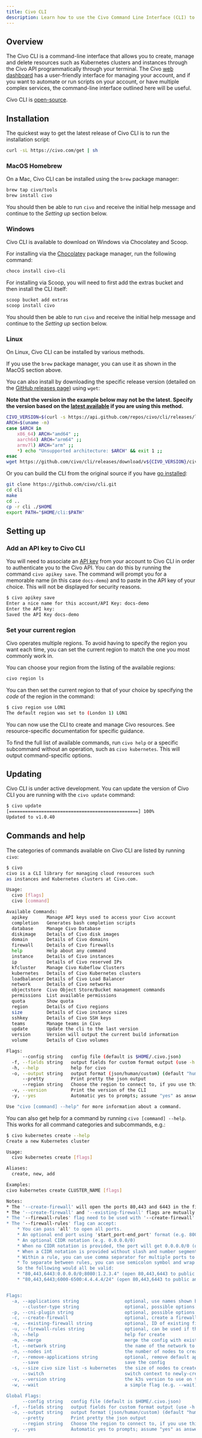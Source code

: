 ```yaml
---
title: Civo CLI
description: Learn how to use the Civo Command Line Interface (CLI) to manage your Civo resources. Find out how to access features and tools from the command line. 
---
```


<head>
  <title>Using the Civo Command Line Interface (CLI) | Civo Documentation</title>
</head>

## Overview

The Civo CLI is a command-line interface that allows you to create, manage and delete resources such as Kubernetes clusters and instances through the Civo API programmatically through your terminal. The Civo [web dashboard](https://dashboard.civo.com) has a user-friendly interface for managing your account, and if you want to automate or run scripts on your account, or have multiple complex services, the command-line interface outlined here will be useful.

Civo CLI is [open-source](https://github.com/civo/cli).

## Installation

The quickest way to get the latest release of Civo CLI is to run the installation script:

```bash
curl -sL https://civo.com/get | sh
```

### MacOS Homebrew

On a Mac, Civo CLI can be installed using the `brew` package manager:

```bash
brew tap civo/tools
brew install civo
```

You should then be able to run `civo` and receive the initial help message and continue to the *Setting up* section below.

### Windows

Civo CLI is available to download on Windows via Chocolatey and Scoop.

For installing via the [Chocolatey](https://chocolatey.org/install) package manager, run the following command:

```powershell
choco install civo-cli
```

For installing via Scoop, you will need to first add the extras bucket and then install the CLI itself:

```powershell
scoop bucket add extras
scoop install civo
```

You should then be able to run `civo` and receive the initial help message and continue to the *Setting up* section below.

### Linux

On Linux, Civo CLI can be installed by various methods.

If you use the `brew` package manager, you can use it as shown in the MacOS section above.

You can also install by downloading the specific release version (detailed on the [GitHub releases page](https://github.com/civo/cli/releases)) using `wget`:

**Note that the version in the example below may not be the latest. Specify the version based on the [latest available](https://github.com/civo/cli/releases) if you are using this method.**

```bash
CIVO_VERSION=$(curl -s https://api.github.com/repos/civo/cli/releases/latest | grep '"tag_name":' | sed -E 's/.*"([^"]+)".*/\1/' | cut -c2-)
ARCH=$(uname -m)
case $ARCH in
    x86_64) ARCH="amd64" ;;
    aarch64) ARCH="arm64" ;;
    armv7l) ARCH="arm" ;;
    *) echo "Unsupported architecture: $ARCH" && exit 1 ;;
esac
wget https://github.com/civo/cli/releases/download/v${CIVO_VERSION}/civo-${CIVO_VERSION}-linux-${ARCH}.tar.gz
```

Or you can build the CLI from the original source if you have [go installed](https://go.dev/doc/install):

```bash
git clone https://github.com/civo/cli.git
cd cli
make
cd ..
cp -r cli ./$HOME
export PATH="$HOME/cli:$PATH"
```

## Setting up

### Add an API key to Civo CLI

You will need to associate an [API key](../account/api-keys.md) from your account to Civo CLI in order to authenticate you to the Civo API. You can do this by running the command `civo apikey save`. The command will prompt you for a memorable name (in this case `docs-demo`) and to paste in the API key of your choice. This will not be displayed for security reasons.

```bash
$ civo apikey save
Enter a nice name for this account/API Key: docs-demo
Enter the API key:
Saved the API Key docs-demo
```

### Set your current region

Civo operates multiple regions. To avoid having to specify the region you want each time, you can set the current region to match the one you most commonly work in.

You can choose your region from the listing of the available regions:

```bash
civo region ls
```

You can then set the current region to that of your choice by specifying the *code* of the region in the command:

```bash
$ civo region use LON1
The default region was set to (London 1) LON1
```

You can now use the CLI to create and manage Civo resources. See resource-specific documentation for specific guidance.

To find the full list of available commands, run `civo help` or a specific subcommand without an operation, such as `civo kubernetes`. This will output command-specific options.

## Updating

Civo CLI is under active development. You can update the version of Civo CLI you are running with the `civo update` command:

```bash
$ civo update
[================================================] 100%
Updated to v1.0.40
```

## Commands and help

The categories of commands available on Civo CLI are listed by running `civo`:

```bash
$ civo
civo is a CLI library for managing cloud resources such
as instances and Kubernetes clusters at Civo.com.

Usage:
  civo [flags]
  civo [command]

Available Commands:
  apikey       Manage API keys used to access your Civo account
  completion   Generates bash completion scripts
  database     Manage Civo Database
  diskimage    Details of Civo disk images
  domain       Details of Civo domains
  firewall     Details of Civo firewalls
  help         Help about any command
  instance     Details of Civo instances
  ip           Details of Civo reserved IPs
  kfcluster    Manage Civo Kubeflow Clusters
  kubernetes   Details of Civo Kubernetes clusters
  loadbalancer Details of Civo Load Balancer
  network      Details of Civo networks
  objectstore  Civo Object Store/Bucket management commands
  permissions  List available permissions
  quota        Show quota
  region       Details of Civo regions
  size         Details of Civo instance sizes
  sshkey       Details of Civo SSH keys
  teams        Manage teams in Civo
  update       Update the cli to the last version
  version      Version will output the current build information
  volume       Details of Civo volumes

Flags:
      --config string   config file (default is $HOME/.civo.json)
  -f, --fields string   output fields for custom format output (use -h to determine fields)
  -h, --help            help for civo
  -o, --output string   output format (json/human/custom) (default "human")
      --pretty          Print pretty the json output
      --region string   Choose the region to connect to, if you use this option it will use it over the default region
  -v, --version         Print the version of the CLI
  -y, --yes             Automatic yes to prompts; assume "yes" as answer to all prompts and run non-interactively

Use "civo [command] --help" for more information about a command.
```

You can also get help for a command by running `civo [command] --help`. This works for all command categories and subcommands, e.g.:

```bash
$ civo kubernetes create --help
Create a new Kubernetes cluster

Usage:
  civo kubernetes create [flags]

Aliases:
  create, new, add

Examples:
civo kubernetes create CLUSTER_NAME [flags]

Notes:
* The '--create-firewall' will open the ports 80,443 and 6443 in the firewall if '--firewall-rules' is not used.
* The '--create-firewall' and '--existing-firewall' flags are mutually exclusive. You can't use them together.
* The '--firewall-rules' flag need to be used with '--create-firewall'.
* The '--firewall-rules' flag can accept:
    * You can pass 'all' to open all ports.
    * An optional end port using 'start_port-end_port' format (e.g. 8000-8100)
    * An optional CIDR notation (e.g. 0.0.0.0/0)
    * When no CIDR notation is provided, the port will get 0.0.0.0/0 (open to public) as default CIDR notation
    * When a CIDR notation is provided without slash and number segment, it will default to /32
    * Within a rule, you can use comma separator for multiple ports to have same CIDR notation
    * To separate between rules, you can use semicolon symbol and wrap everything in double quotes (see below)
    So the following would all be valid:
    * "80,443,6443:0.0.0.0/0;8080:1.2.3.4" (open 80,443,6443 to public and 8080 just for 1.2.3.4/32)
    * "80,443,6443;6000-6500:4.4.4.4/24" (open 80,443,6443 to public and 6000 to 6500 just for 4.4.4.4/24)


Flags:
  -a, --applications string                 optional, use names shown by running 'civo kubernetes applications ls'
      --cluster-type string                 optional, possible options: k3s,talos. (default "k3s")
  -p, --cni-plugin string                   optional, possible options: flannel,cilium. (default "flannel")
  -c, --create-firewall                     optional, create a firewall for the cluster with all open ports
  -e, --existing-firewall string            optional, ID of existing firewall to use
  -u, --firewall-rules string               optional, can be used if the --create-firewall flag is set, semicolon-separated list of ports to open (default "default")
  -h, --help                                help for create
  -m, --merge                               merge the config with existing kubeconfig if it already exists.
  -t, --network string                      the name of the network to use in the creation (default "default")
  -n, --nodes int                           the number of nodes to create (the master also acts as a node). (default 3)
  -r, --remove-applications string          optional, remove default application names shown by running  'civo kubernetes applications ls'
      --save                                save the config
  -s, --size civo size list -s kubernetes   the size of nodes to create. You can list available kubernetes sizes by civo size list -s kubernetes (default "g4s.kube.medium")
      --switch                              switch context to newly-created cluster
  -v, --version string                      the k3s version to use on the cluster. Defaults to the latest. Example - 'civo k3s create --version 1.21.2+k3s1' (default "latest")
  -w, --wait                                a simple flag (e.g. --wait) that will cause the CLI to spin and wait for the cluster to be ACTIVE

Global Flags:
      --config string   config file (default is $HOME/.civo.json)
  -f, --fields string   output fields for custom format output (use -h to determine fields)
  -o, --output string   output format (json/human/custom) (default "human")
      --pretty          Print pretty the json output
      --region string   Choose the region to connect to, if you use this option it will use it over the default region
  -y, --yes             Automatic yes to prompts; assume "yes" as answer to all prompts and run non-interactively
```
